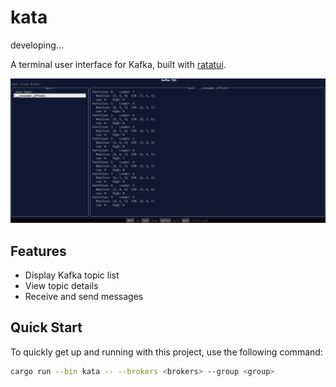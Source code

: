 # kata

developing...

A terminal user interface for Kafka, built with [ratatui](https://github.com/ratatui-org/ratatui).

![](static/image.png)

## Features

- Display Kafka topic list
- View topic details
- Receive and send messages

## Quick Start

To quickly get up and running with this project, use the following command:

```bash
cargo run --bin kata -- --brokers <brokers> --group <group>
```